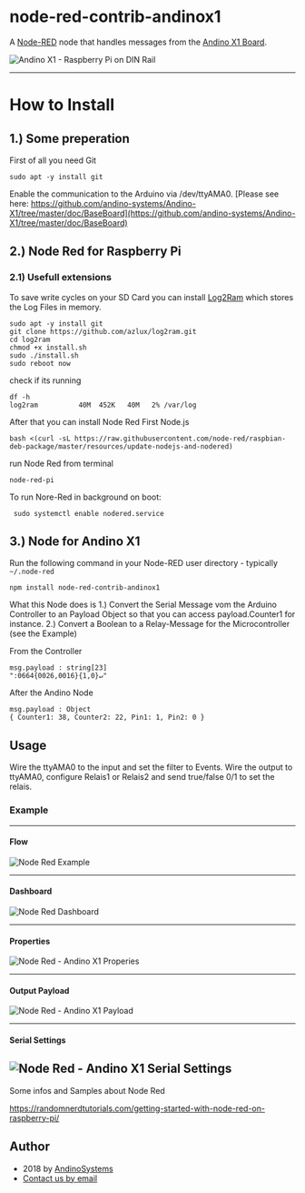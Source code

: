  node-red-contrib-andinox1
====================

A [Node-RED][1] node that handles messages from the [Andino X1 Board][2].

![Andino X1 - Raspberry Pi on DIN Rail](https://clearsystems.de/wp-content/uploads/2016/09/Andino-X1-Set.png)

-------

# How to Install

## 1.) Some preperation

First of all you need Git

	sudo apt -y install git

Enable the communication to the Arduino via /dev/ttyAMA0. 
[Please see here: https://github.com/andino-systems/Andino-X1/tree/master/doc/BaseBoard](https://github.com/andino-systems/Andino-X1/tree/master/doc/BaseBoard)


## 2.) Node Red for Raspberry Pi

### 2.1) Usefull extensions
To save write cycles on your SD Card you can install [Log2Ram](https://github.com/azlux/log2ram) which stores the Log Files in memory.

	sudo apt -y install git
	git clone https://github.com/azlux/log2ram.git
	cd log2ram
	chmod +x install.sh
	sudo ./install.sh
	sudo reboot now 

check if its running

	df -h
	log2ram          40M  452K   40M   2% /var/log


After that you can install Node Red
First Node.js

	bash <(curl -sL https://raw.githubusercontent.com/node-red/raspbian-deb-package/master/resources/update-nodejs-and-nodered) 

run Node Red from terminal

	node-red-pi

To run Nore-Red in background on boot:

	 sudo systemctl enable nodered.service


## 3.) Node for Andino X1

Run the following command in your Node-RED user directory - typically `~/.node-red`

    npm install node-red-contrib-andinox1

What this Node does is
1.) Convert the Serial Message vom the Arduino Controller to an Payload Object so that you can access payload.Counter1 for instance.
2.) Convert a Boolean to a Relay-Message for the Microcontroller (see the Example)  

From the Controller

	msg.payload : string[23]
	":0664{0026,0016}{1,0}↵"

After the Andino Node

	msg.payload : Object
	{ Counter1: 38, Counter2: 22, Pin1: 1, Pin2: 0 }

Usage
-----

Wire the ttyAMA0 to the input and set the filter to Events.
Wire the output to ttyAMA0, configure Relais1 or Relais2 and send true/false 0/1 to set the relais.

### Example
-----

#### Flow
![Node Red Example](http://andino.systems/wp-content/uploads/node-red-andinox1-flow.png?id=1 )

-----

#### Dashboard
![Node Red Dashboard](http://andino.systems/wp-content/uploads/node-red-dashboard.png?id=1)

-----

#### Properties
![Node Red - Andino X1 Properies](http://andino.systems/wp-content/uploads/node-red-andinox1-properties.png?id=1)

-----

#### Output Payload
![Node Red - Andino X1 Payload](http://andino.systems/wp-content/uploads/node-red-payload-output.png?id=1)

-----


#### Serial Settings
![Node Red - Andino X1 Serial Settings](https://andino.systems/wp-content/uploads/node-red-andinox1-serial.png?id=1)
----
Some infos and Samples about Node Red

https://randomnerdtutorials.com/getting-started-with-node-red-on-raspberry-pi/

Author
-----

* 2018 by [AndinoSystems][3]
* [Contact us by email](mailto:info@andino.systems)

[1]:https://nodered.org
[2]:https://andino.systems/andino-x1/
[3]:https://github.com/andino-systems/Andino-X1
